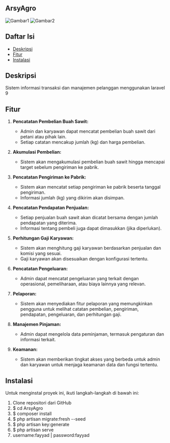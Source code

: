 ## ArsyAgro

![Gambar1](https://drive.google.com/uc?export=view&id=1ylcohWgNT5PowLrohSlfmif5AVrlABvE)
![Gambar2](https://drive.google.com/uc?export=view&id=1eVm8TP3Qld8a1PmMTFCwByreyUb56hPp)

## Daftar Isi
- [Deskripsi](#deskripsi)
- [Fitur](#fitur)
- [Instalasi](#instalasi)

## Deskripsi

Sistem informasi transaksi dan manajemen pelanggan menggunakan laravel 9

## Fitur

1. **Pencatatan Pembelian Buah Sawit:**
   - Admin dan karyawan dapat mencatat pembelian buah sawit dari petani atau pihak lain.
   - Setiap catatan mencakup jumlah (kg) dan harga pembelian.

2. **Akumulasi Pembelian:**
   - Sistem akan mengakumulasi pembelian buah sawit hingga mencapai target sebelum pengiriman ke pabrik.

3. **Pencatatan Pengiriman ke Pabrik:**
   - Sistem akan mencatat setiap pengiriman ke pabrik beserta tanggal pengiriman.
   - Informasi jumlah (kg) yang dikirim akan disimpan.

4. **Pencatatan Pendapatan Penjualan:**
   - Setiap penjualan buah sawit akan dicatat bersama dengan jumlah pendapatan yang diterima.
   - Informasi tentang pembeli juga dapat dimasukkan (jika diperlukan).

5. **Perhitungan Gaji Karyawan:**
   - Sistem akan menghitung gaji karyawan berdasarkan penjualan dan komisi yang sesuai.
   - Gaji karyawan akan disesuaikan dengan konfigurasi tertentu.

6. **Pencatatan Pengeluaran:**
   - Admin dapat mencatat pengeluaran yang terkait dengan operasional, pemeliharaan, atau biaya lainnya yang relevan.

7. **Pelaporan:**
   - Sistem akan menyediakan fitur pelaporan yang memungkinkan pengguna untuk melihat catatan pembelian, pengiriman, pendapatan, pengeluaran, dan perhitungan gaji.

8. **Manajemen Pinjaman:**
   - Admin dapat mengelola data peminjaman, termasuk pengaturan dan informasi terkait.

9. **Keamanan:**
   - Sistem akan memberikan tingkat akses yang berbeda untuk admin dan karyawan untuk menjaga keamanan data dan fungsi tertentu.


## Instalasi

Untuk menginstal proyek ini, ikuti langkah-langkah di bawah ini:
1. Clone repositori dari GitHub
2. $ cd ArsyAgro
3. $ composer install
4. $ php artisan migrate:fresh --seed 
5. $ php artisan key:generate
6. $ php artisan serve
7. username:fayyad | password:fayyad